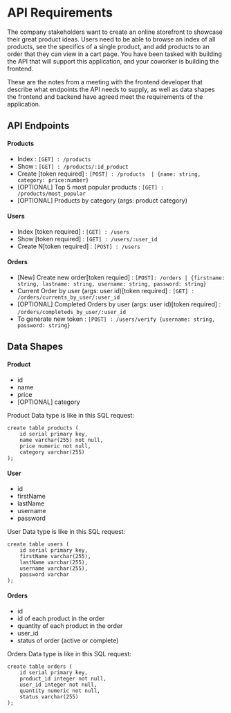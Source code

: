 # API Requirements
The company stakeholders want to create an online storefront to showcase their great product ideas. Users need to be able to browse an index of all products, see the specifics of a single product, and add products to an order that they can view in a cart page. You have been tasked with building the API that will support this application, and your coworker is building the frontend.

These are the notes from a meeting with the frontend developer that describe what endpoints the API needs to supply, as well as data shapes the frontend and backend have agreed meet the requirements of the application. 

## API Endpoints
#### Products
- Index : ``[GET] : /products``
- Show : ``[GET] : /products/:id_product``
- Create [token required] : ``[POST] : /products  | {name: string, category: price:number} ``
- [OPTIONAL] Top 5 most popular products :  ``[GET] : /products/most_popular``
- [OPTIONAL] Products by category (args: product category)

#### Users
- Index [token required] : ``[GET] : /users``
- Show [token required] : ``[GET] : /users/:user_id``
- Create N[token required] : ``[POST] : /users``

#### Orders
- [New] Create new order[token requied] : ``[POST]: /orders | {firstname: string, lastname: string, username: string, password: string}``
- Current Order by user (args: user id)[token required] : ``[GET] : /orders/currents_by_user/:user_id``
- [OPTIONAL] Completed Orders by user (args: user id)[token required] : ``/orders/completeds_by_user/:user_id``
- To generate new token : ``[POST] : /users/verify {username: string, password: string}``


## Data Shapes
#### Product
-  id
- name
- price
- [OPTIONAL] category 

Product Data type is like in this SQL request:

```
create table products (
    id serial primary key,
    name varchar(255) not null,
    price numeric not null,
    category varchar(255)
);
```

#### User
- id
- firstName
- lastName
- username
- password

User Data type is like in this SQL request:

````
create table users (
    id serial primary key,
    firstName varchar(255),
    lastName varchar(255),
    username varchar(255),
    password varchar
);
````

#### Orders
- id
- id of each product in the order
- quantity of each product in the order
- user_id
- status of order (active or complete)

Orders Data type is like in this SQL request:
````
create table orders (
    id serial primary key,
    product_id integer not null,
    user_id integer not null,
    quantity numeric not null,
    status varchar(255)
);
````
